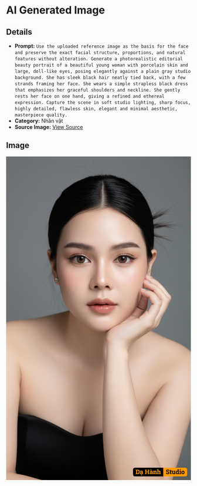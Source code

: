 # AI Generated Image

## Details
- **Prompt:** `Use the uploaded reference image as the basis for the face and preserve the exact facial structure, proportions, and natural features without alteration. Generate a photorealistic editorial beauty portrait of a beautiful young woman with porcelain skin and large, doll-like eyes, posing elegantly against a plain gray studio background. She has sleek black hair neatly tied back, with a few strands framing her face. She wears a simple strapless black dress that emphasizes her graceful shoulders and neckline. She gently rests her face on one hand, giving a refined and ethereal expression. Capture the scene in soft studio lighting, sharp focus, highly detailed, flawless skin, elegant and minimal aesthetic, masterpiece quality.`
- **Category:** Nhân vật
- **Source Image:** [View Source](https://raw.githubusercontent.com/lenzcomvth/ImageLibrary/main/Female.png)

## Image
![AI Generated Image](./image-2025-10-03T06-48-33-540Z.png)